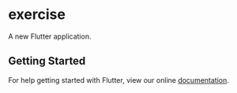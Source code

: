 # exercise

A new Flutter application.

## Getting Started

For help getting started with Flutter, view our online
[documentation](https://flutter.io/).

